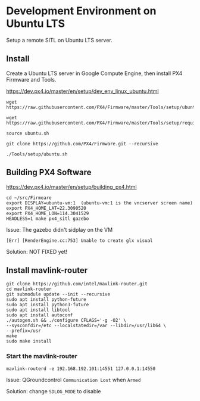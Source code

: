 # Development Environment on **Ubuntu LTS**

Setup a remote SITL on Ubuntu LTS server.

## Install

Create a Ubuntu LTS server in Google Compute Engine,
then install PX4 Firmware and Tools.

https://dev.px4.io/master/en/setup/dev_env_linux_ubuntu.html

    wget https://raw.githubusercontent.com/PX4/Firmware/master/Tools/setup/ubuntu.sh

    wget https://raw.githubusercontent.com/PX4/Firmware/master/Tools/setup/requirements.txt

    source ubuntu.sh

    git clone https://github.com/PX4/Firmware.git --recursive

    ./Tools/setup/ubuntu.sh

## Building PX4 Software

https://dev.px4.io/master/en/setup/building_px4.html

    cd ~/src/Firmeare
    export DISPLAY=ubuntu-vm:1  (ubuntu-vm:1 is the vncserver screen name)
    export PX4_HOME_LAT=22.3090520
    export PX4_HOME_LON=114.3041529
    HEADLESS=1 make px4_sitl gazebo

Issue: The gazebo didn't sidplay on the VM

    [Err] [RenderEngine.cc:753] Unable to create glx visual

Solution: NOT FIXED yet!

## Install mavlink-router

    git clone https://github.com/intel/mavlink-router.git
    cd mavlink-router
    git submodule update --init --recursive
    sudo apt install python-future
    sudo apt install python3-future
    sudo apt install libtool
    sudo apt install autoconf
    ./autogen.sh && ./configure CFLAGS='-g -O2' \
    --sysconfdir=/etc --localstatedir=/var --libdir=/usr/lib64 \
    --prefix=/usr
    make
    sudo make install

### Start the mavlink-router

    mavlink-routerd -e 192.168.192.101:14551 127.0.0.1:14550

Issue: QGroundcontrol `Communication Lost` when `Armed`

Solution: change `SDLOG_MODE` to disable

